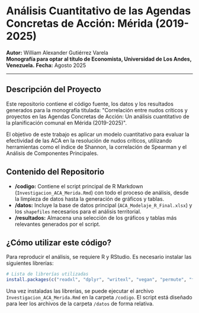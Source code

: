 # Análisis Cuantitativo de las Agendas Concretas de Acción: Mérida (2019-2025)

**Autor:** William Alexander Gutiérrez Varela  
**Monografía para optar al título de Economista, Universidad de Los Andes, Venezuela.** **Fecha:** Agosto 2025

---

## Descripción del Proyecto

Este repositorio contiene el código fuente, los datos y los resultados generados para la monografía titulada: "Correlación entre nudos críticos y proyectos en las Agendas Concretas de Acción: Un análisis cuantitativo de la planificación comunal en Mérida (2019-2025)".

El objetivo de este trabajo es aplicar un modelo cuantitativo para evaluar la efectividad de las ACA en la resolución de nudos críticos, utilizando herramientas como el índice de Shannon, la correlación de Spearman y el Análisis de Componentes Principales.

## Contenido del Repositorio

-   **/codigo:** Contiene el script principal de R Markdown (`Investigacion_ACA_Merida.Rmd`) con todo el proceso de análisis, desde la limpieza de datos hasta la generación de gráficos y tablas.
-   **/datos:** Incluye la base de datos principal (`ACA_Modelaje_R_Final.xlsx`) y los `shapefiles` necesarios para el análisis territorial.
-   **/resultados:** Almacena una selección de los gráficos y tablas más relevantes generados por el script.

## ¿Cómo utilizar este código?

Para reproducir el análisis, se requiere R y RStudio. Es necesario instalar las siguientes librerías:

```r
# Lista de librerías utilizadas
install.packages(c("readxl", "dplyr", "writexl", "vegan", "permute", "fastDummies", "ggplot2", "scales", "AER", "sf", "tidyr", "viridis", "knitr", "data.table", "carData", "stringr", "purrr", "cowplot", "GGally", "ggspatial", "ggpubr", "nortest", "gridExtra", "tibble", "reshape2", "kableExtra", "formattable", "DT", "corrplot", "ggridges", "treemapify", "RColorBrewer", "ggrepel", "igraph", "ggraph", "ggdendro", "patchwork", "pheatmap", "grid", "cluster", "mclust", "factoextra", "car", "MASS", "broom", "ggeffects", "margins", "tmap", "sp", "conflicted", "biscale"))
```

Una vez instaladas las librerías, se puede ejecutar el archivo `Investigacion_ACA_Merida.Rmd` en la carpeta `/codigo`. El script está diseñado para leer los archivos de la carpeta `/datos` de forma relativa.
